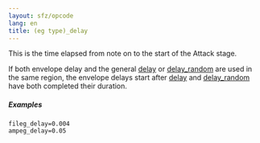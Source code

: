 ```yaml
---
layout: sfz/opcode
lang: en
title: (eg type)_delay
---
```

This is the time elapsed from note on to the start of
the Attack stage.

If both envelope delay and the general [delay](delay) or [delay_random](delay_random)
are used in the same region, the envelope delays start after [delay](delay) and
[delay_random](delay_random) have both completed their duration.

##### Examples

```
fileg_delay=0.004
ampeg_delay=0.05
```
